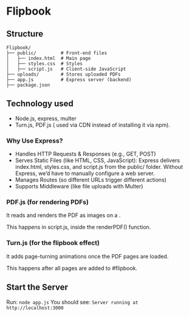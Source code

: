 # Flipbook
## Structure
```
Flipbook/
├── public/         # Front-end files
│   ├── index.html  # Main page
│   ├── styles.css  # Styles
│   ├── script.js   # Client-side JavaScript
├── uploads/        # Stores uploaded PDFs
├── app.js          # Express server (backend)
├── package.json
```
## Technology used
- Node.js, express, multer
- Turn.js, PDF.js ( used via CDN instead of installing it via npm).
  
### Why Use Express?
- Handles HTTP Requests & Responses (e.g., GET, POST)
- Serves Static Files (like HTML, CSS, JavaScript): Express delivers index.html, styles.css, and script.js from the public/ folder. Without Express, we’d have to manually configure a web server.
- Manages Routes (so different URLs trigger different actions)
- Supports Middleware (like file uploads with Multer)

### PDF.js (for rendering PDFs)
It reads and renders the PDF as images on a <canvas>.

This happens in script.js, inside the renderPDF() function.
### Turn.js (for the flipbook effect)
It adds page-turning animations once the PDF pages are loaded.

This happens after all pages are added to #flipbook.

## Start the Server
Run:
```node app.js```
You should see:
```Server running at http://localhost:3000```
